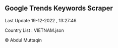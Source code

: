 

## Google Trends Keywords Scraper 
 
Last Update 19-12-2022 , 13:27:46

Country List :
VIETNAM.json



© Abdul Muttaqin 
